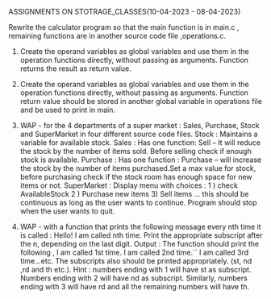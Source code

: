 
ASSIGNMENTS ON STOTRAGE_CLASSES(10-04-2023 - 08-04-2023)

Rewrite the calculator program so that the main function is in main.c , remaining functions are in another source code file ,operations.c.
1) Create the operand variables as global variables and use them in the operation functions directly, without passing as arguments. Function returns the result as return value.
2) Create the operand variables as global variables and use them in the operation functions directly, without passing as arguments. Function return value should be stored in another global variable in operations file and be used to print in main.


3) WAP - for the 4 departments of a super market : Sales, Purchase, Stock and SuperMarket in four different source code files.
Stock : Maintains a variable for available stock.
Sales : Has one function: Sell – It will reduce the stock by the number of items sold. Before selling check if enough stock is available.
Purchase : Has one function : Purchase – will increase the stock by the number of items purchased.Set a max value for stock, before purchasing check if the stock room has enough space for new items or not.
SuperMarket : Display menu with choices : 1 ) check AvailableStock 2 ) Purchase new items 3) Sell items … this should be continuous as long as the user wants to continue. Program should stop when the user wants to quit.

4) WAP - with a function that prints the following message every nth time it is called : Hello! I am called nth time. Print the appropriate subscript after the n, depending on the last digit.
Output : The function should print the following ,
I am called 1st time.
I am called 2nd time.``
I am called 3rd time…etc.
The subscripts also should be printed appropriately. (st, nd ,rd and th etc.).
Hint : numbers ending with 1 will have st as subscript.
Numbers ending with 2 will have nd as subscript.
Similarly, numbers ending with 3 will have rd and all the remaining numbers will have th.

